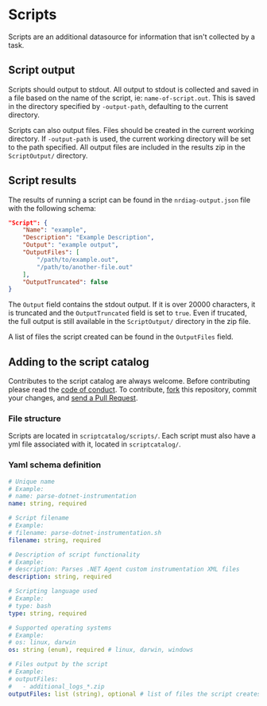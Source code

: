 # Scripts

Scripts are an additional datasource for information that isn't collected by a task.

## Script output

Scripts should output to stdout. All output to stdout is collected and saved in a file based on the name of the script, ie: `name-of-script.out`. This is saved in the directory specified by `-output-path`, defaulting to the current directory.

Scripts can also output files. Files should be created in the current working directory. If `-output-path` is used, the current working directory will be set to the path specified. All output files are included in the results zip in the `ScriptOutput/` directory.

## Script results

The results of running a script can be found in the `nrdiag-output.json` file with the following schema:

```json
"Script": {
    "Name": "example",
    "Description": "Example Description",
    "Output": "example output",
    "OutputFiles": [
        "/path/to/example.out",
        "/path/to/another-file.out"
    ],
    "OutputTruncated": false
}
```

The `Output` field contains the stdout output. If it is over 20000 characters, it is truncated and the `OutputTruncated` field is set to `true`. Even if trucated, the full output is still available in the `ScriptOutput/` directory in the zip file.

A list of files the script created can be found in the `OutputFiles` field.

## Adding to the script catalog

Contributes to the script catalog are always welcome. Before contributing please read the
[code of conduct](./../CODE_OF_CONDUCT.md). To contribute,
[fork](https://help.github.com/articles/fork-a-repo/) this repository, commit your changes, and [send a Pull Request](https://help.github.com/articles/using-pull-requests/).

### File structure

Scripts are located in `scriptcatalog/scripts/`. Each script must also have a yml file associated with it, located in `scriptcatalog/`.

### Yaml schema definition

```yml
# Unique name
# Example:
# name: parse-dotnet-instrumentation
name: string, required

# Script filename
# Example:
# filename: parse-dotnet-instrumentation.sh
filename: string, required

# Description of script functionality
# Example:
# description: Parses .NET Agent custom instrumentation XML files
description: string, required

# Scripting language used
# Example:
# type: bash
type: string, required

# Supported operating systems
# Example:
# os: linux, darwin
os: string (enum), required # linux, darwin, windows

# Files output by the script
# Example:
# outputFiles:
#   - additional_logs_*.zip
outputFiles: list (string), optional # list of files the script creates. Wildcard * supported
```
